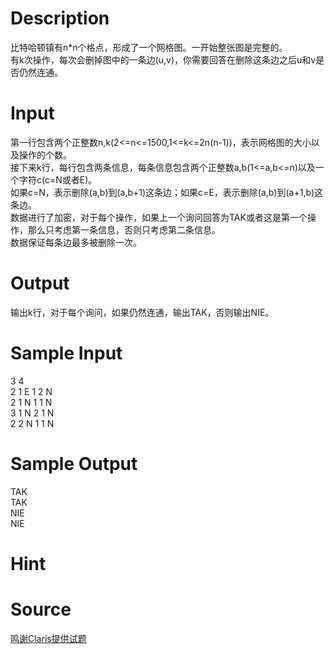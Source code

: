 
# Description

<div class="content"><p>比特哈顿镇有n*n个格点，形成了一个网格图。一开始整张图是完整的。<br/>
有k次操作，每次会删掉图中的一条边(u,v)，你需要回答在删除这条边之后u和v是否仍然连通。</p></div>

# Input

<div class="content"><p>第一行包含两个正整数n,k(2&lt;=n&lt;=1500,1&lt;=k&lt;=2n(n-1))，表示网格图的大小以及操作的个数。<br/>
接下来k行，每行包含两条信息，每条信息包含两个正整数a,b(1&lt;=a,b&lt;=n)以及一个字符c(c=N或者E)。<br/>
如果c=N，表示删除(a,b)到(a,b+1)这条边；如果c=E，表示删除(a,b)到(a+1,b)这条边。<br/>
数据进行了加密，对于每个操作，如果上一个询问回答为TAK或者这是第一个操作，那么只考虑第一条信息，否则只考虑第二条信息。<br/>
数据保证每条边最多被删除一次。</p></div>

# Output

<div class="content"><p>输出k行，对于每个询问，如果仍然连通，输出TAK，否则输出NIE。</p></div>

# Sample Input

<div class="content"><span class="sampledata">3 4<br/>
2 1 E 1 2 N<br/>
2 1 N 1 1 N<br/>
3 1 N 2 1 N<br/>
2 2 N 1 1 N</span></div>

# Sample Output

<div class="content"><span class="sampledata">TAK<br/>
TAK<br/>
NIE<br/>
NIE</span></div>

# Hint

<div class="content"><p></p></div>

# Source

<div class="content"><p><a href="problemset.php?search=鸣谢Claris提供试题">鸣谢Claris提供试题</a></p></div>

